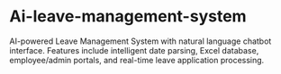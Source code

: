 # Ai-leave-management-system
AI-powered Leave Management System with natural language chatbot interface.  Features include intelligent date parsing, Excel database, employee/admin portals,  and real-time leave application processing.
